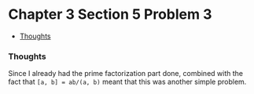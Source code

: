 Chapter 3 Section 5 Problem 3
=============================

- [Thoughts][thoughts]

### Thoughts ###

Since I already had the prime factorization part done, combined with the fact
that `[a, b] = ab/(a, b)` meant that this was another simple problem.

[thoughts]: #thoughts

